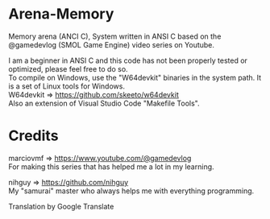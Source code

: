 # Arena-Memory
Memory arena (ANCI C), System written in ANSI C based on the @gamedevlog (SMOL Game Engine) video series on Youtube.  

I am a beginner in ANSI C and this code has not been properly tested or optimized, please feel free to do so.  
To compile on Windows, use the "W64devkit" binaries in the system path. It is a set of Linux tools for Windows.  
W64devkit => https://github.com/skeeto/w64devkit  
Also an extension of Visual Studio Code "Makefile Tools".  

# Credits
marciovmf => https://www.youtube.com/@gamedevlog  
For making this series that has helped me a lot in my learning.  

nihguy => https://github.com/nihguy  
My "samurai" master who always helps me with everything programming.  


Translation by Google Translate
